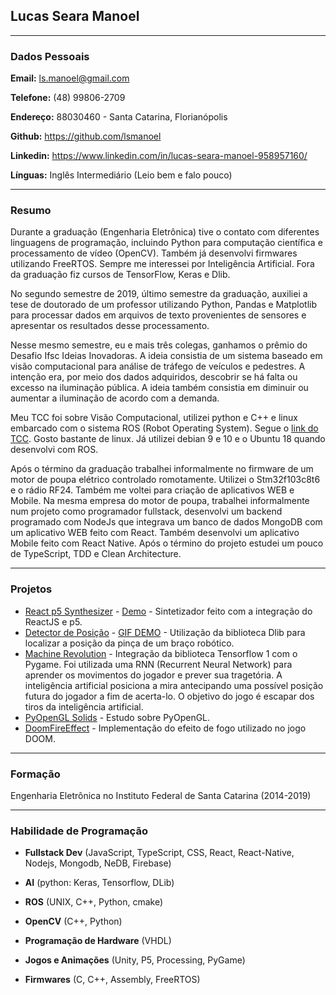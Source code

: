 ## Lucas Seara Manoel

---

### Dados Pessoais

**Email:** ls.manoel@gmail.com

**Telefone:** (48) 99806-2709

**Endereço:** 88030460 - Santa Catarina, Florianópolis

**Github:** <https://github.com/lsmanoel>

**Linkedin:** <https://www.linkedin.com/in/lucas-seara-manoel-958957160/>

**Línguas:** Inglês Intermediário (Leio bem e falo pouco)

---

### Resumo

Durante a graduação (Engenharia Eletrônica) tive o contato com diferentes linguagens de programação, incluindo Python para computação científica e processamento de vídeo (OpenCV). Também já desenvolvi firmwares utilizando FreeRTOS. Sempre me interessei por Inteligência Artificial. Fora da graduação fiz cursos de TensorFlow, Keras e Dlib.

No segundo semestre de 2019, último semestre da graduação, auxiliei a tese de doutorado de um professor utilizando Python, Pandas e Matplotlib para processar dados em arquivos de texto provenientes de sensores e apresentar os resultados desse processamento.

Nesse mesmo semestre, eu e mais três colegas, ganhamos o prêmio do Desafio Ifsc Ideias Inovadoras. A ideia consistia de um sistema baseado em visão computacional para análise de tráfego de veículos e pedestres. A intenção era, por meio dos dados adquiridos, descobrir se há falta ou excesso na iluminação pública. A ideia também consistia em diminuir ou aumentar a iluminação de acordo com a demanda.

Meu TCC foi sobre Visão Computacional, utilizei python e C++ e linux embarcado com o sistema ROS (Robot Operating System). Segue o [link do TCC](https://drive.google.com/file/d/1Ei1-eol5fQ9zp7CFsud-u0lzOeMOkwBS/view?usp=sharing). Gosto bastante de linux. Já utilizei debian 9 e 10 e o Ubuntu 18 quando desenvolvi com ROS.

Após o término da graduação trabalhei informalmente no firmware de um motor de poupa elétrico controlado romotamente. Utilizei o Stm32f103c8t6 e o rádio RF24. Também me voltei para criação de aplicativos WEB e Mobile. Na mesma empresa do motor de poupa, trabalhei informalmente num projeto como programador fullstack, desenvolvi um backend programado com NodeJs que integrava um banco de dados MongoDB com um aplicativo WEB feito com React. Também desenvolvi um aplicativo Mobile feito com React Native. Após o término do projeto estudei um pouco de TypeScript, TDD e Clean Architecture.

---

### Projetos 

* [React p5 Synthesizer](https://github.com/lsmanoel/react_p5_synthesizer) - [Demo](https://react-p5-synthesizer.herokuapp.com/) - Sintetizador feito com a integração do ReactJS e p5.
* [Detector de Posição](https://github.com/lsmanoel/RobotSense_Dlib) - [GIF DEMO](https://github.com/lsmanoel/RobotSense_Dlib/blob/master/img/Peek%2026-08-2019%2018-50.gif) - Utilização da biblioteca Dlib para localizar a posição da pinça de um braço robótico.
* [Machine Revolution](https://github.com/lsmanoel/MachineRevolution) - Integração da biblioteca Tensorflow 1 com o Pygame. Foi utilizada uma RNN (Recurrent Neural Network) para aprender os movimentos do jogador e prever sua tragetória. A inteligência artificial posiciona a mira antecipando uma possível posição futura do jogador a fim de acerta-lo. O objetivo do jogo é escapar dos tiros da inteligência artificial.
* [PyOpenGL Solids](https://github.com/lsmanoel/PyOpenGL/tree/master/solids) - Estudo sobre PyOpenGL.
* [DoomFireEffect](https://github.com/lsmanoel/DoomFireEffect_ProcessingVersion) - Implementação do efeito de fogo utilizado no jogo DOOM.

---

### Formação

Engenharia Eletrônica no Instituto Federal de Santa Catarina (2014-2019)

---

### Habilidade de Programação

* **Fullstack Dev** (JavaScript, TypeScript, CSS, React, React-Native, Nodejs, Mongodb, NeDB, Firebase)

* **AI** (python: Keras, Tensorflow, DLib)

* **ROS** (UNIX, C++, Python, cmake)

* **OpenCV** (C++, Python)

* **Programação de Hardware** (VHDL)

* **Jogos e Animações** (Unity, P5, Processing, PyGame)

* **Firmwares** (C, C++, Assembly, FreeRTOS)
